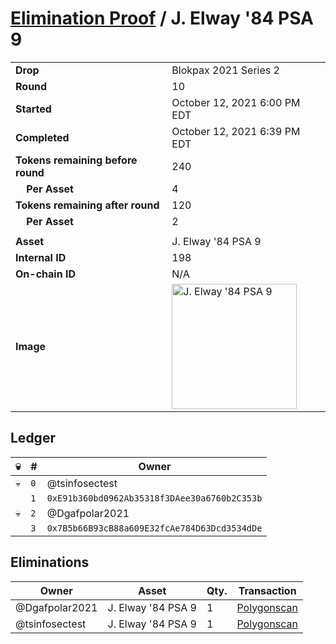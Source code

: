 # [Elimination Proof](./readme.md) / J. Elway &#039;84 PSA 9

|||
|---|---|
| **Drop** | Blokpax 2021 Series 2 |
| **Round** | 10 |
| **Started** | October 12, 2021 6:00 PM EDT |
| **Completed** | October 12, 2021 6:39 PM EDT |
| **Tokens remaining before round** | 240 |
| **&nbsp;&nbsp;&nbsp;&nbsp;Per Asset** | 4 |
| **Tokens remaining after round** | 120 |
| **&nbsp;&nbsp;&nbsp;&nbsp;Per Asset** | 2 |
| | |
| **Asset** | J. Elway &#039;84 PSA 9 |
| **Internal ID** | 198 |
| **On-chain ID** | N/A |
| **Image** | <img src="https://tcdn.blokpax.com/9484ebfa-63ca-4d29-abb9-1bb9ea2b499c/df6c69fa58788a1f37f460a883b86cc658abdb58aaa2e8e7580cfbd5ee24e852.jpg" height="200" alt="J. Elway &#039;84 PSA 9" /> |

## Ledger

| 💀 | # | Owner |
| --- | --- | --- |
| 💀 | `0` | @tsinfosectest |
|  | `1` | `0xE91b360bd0962Ab35318f3DAee30a6760b2C353b` |
| 💀 | `2` | @Dgafpolar2021 |
|  | `3` | `0x7B5b66B93cB88a609E32fcAe784D63Dcd3534dDe` |


## Eliminations

| Owner | Asset | Qty. | Transaction |
| --- | --- | --- | --- |
| @Dgafpolar2021 | J. Elway '84 PSA 9 | 1 | [Polygonscan](https://polygonscan.com/tx/0xd65fd384f87ce0f527526ad0fc0982b7da132ace0028c32fbb3f1946be1a4e0b) |
| @tsinfosectest | J. Elway '84 PSA 9 | 1 | [Polygonscan](https://polygonscan.com/tx/0xe3e2d7825477795d13e55de40e3b34d53c5219ca65ebbcdddc9719e53cd9a2ba) |
